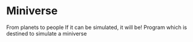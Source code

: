 # Miniverse
From planets to people
If it can be simulated, it will be!
Program which is destined to simulate a miniverse
